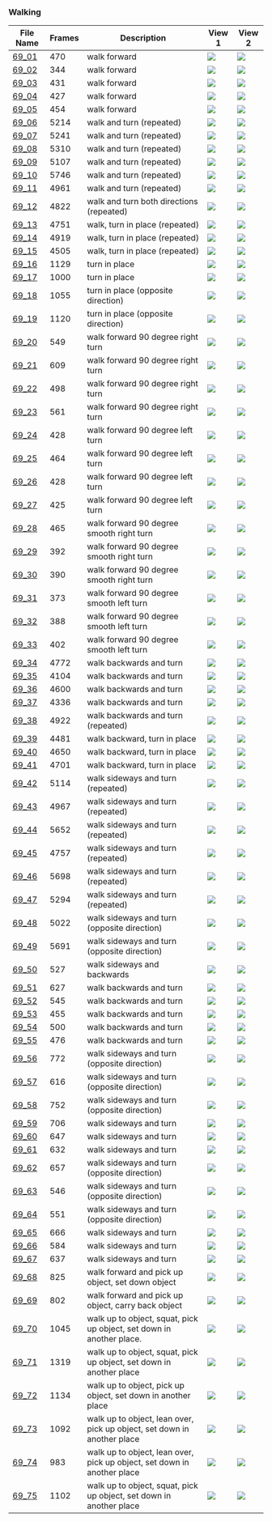 ### Walking
|File Name|Frames|Description|View 1|View 2|
|-|-|-|-|-|
|[69_01](https://github.com/Shriinivas/cmubvh/raw/main/Sequence-060-075/69/Data/69_01.zip)|470|walk forward|<img src="https://github.com/Shriinivas/cmubvhgifs/blob/main/Sequence-060-075/69/69_01_0.gif"/>|<img src="https://github.com/Shriinivas/cmubvhgifs/blob/main/Sequence-060-075/69/69_01_1.gif"/>|
|[69_02](https://github.com/Shriinivas/cmubvh/raw/main/Sequence-060-075/69/Data/69_02.zip)|344|walk forward|<img src="https://github.com/Shriinivas/cmubvhgifs/blob/main/Sequence-060-075/69/69_02_0.gif"/>|<img src="https://github.com/Shriinivas/cmubvhgifs/blob/main/Sequence-060-075/69/69_02_1.gif"/>|
|[69_03](https://github.com/Shriinivas/cmubvh/raw/main/Sequence-060-075/69/Data/69_03.zip)|431|walk forward|<img src="https://github.com/Shriinivas/cmubvhgifs/blob/main/Sequence-060-075/69/69_03_0.gif"/>|<img src="https://github.com/Shriinivas/cmubvhgifs/blob/main/Sequence-060-075/69/69_03_1.gif"/>|
|[69_04](https://github.com/Shriinivas/cmubvh/raw/main/Sequence-060-075/69/Data/69_04.zip)|427|walk forward|<img src="https://github.com/Shriinivas/cmubvhgifs/blob/main/Sequence-060-075/69/69_04_0.gif"/>|<img src="https://github.com/Shriinivas/cmubvhgifs/blob/main/Sequence-060-075/69/69_04_1.gif"/>|
|[69_05](https://github.com/Shriinivas/cmubvh/raw/main/Sequence-060-075/69/Data/69_05.zip)|454|walk forward|<img src="https://github.com/Shriinivas/cmubvhgifs/blob/main/Sequence-060-075/69/69_05_0.gif"/>|<img src="https://github.com/Shriinivas/cmubvhgifs/blob/main/Sequence-060-075/69/69_05_1.gif"/>|
|[69_06](https://github.com/Shriinivas/cmubvh/raw/main/Sequence-060-075/69/Data/69_06.zip)|5214|walk and turn (repeated)|<img src="https://github.com/Shriinivas/cmubvhgifs/blob/main/Sequence-060-075/69/69_06_0.gif"/>|<img src="https://github.com/Shriinivas/cmubvhgifs/blob/main/Sequence-060-075/69/69_06_1.gif"/>|
|[69_07](https://github.com/Shriinivas/cmubvh/raw/main/Sequence-060-075/69/Data/69_07.zip)|5241|walk and turn (repeated)|<img src="https://github.com/Shriinivas/cmubvhgifs/blob/main/Sequence-060-075/69/69_07_0.gif"/>|<img src="https://github.com/Shriinivas/cmubvhgifs/blob/main/Sequence-060-075/69/69_07_1.gif"/>|
|[69_08](https://github.com/Shriinivas/cmubvh/raw/main/Sequence-060-075/69/Data/69_08.zip)|5310|walk and turn (repeated)|<img src="https://github.com/Shriinivas/cmubvhgifs/blob/main/Sequence-060-075/69/69_08_0.gif"/>|<img src="https://github.com/Shriinivas/cmubvhgifs/blob/main/Sequence-060-075/69/69_08_1.gif"/>|
|[69_09](https://github.com/Shriinivas/cmubvh/raw/main/Sequence-060-075/69/Data/69_09.zip)|5107|walk and turn (repeated)|<img src="https://github.com/Shriinivas/cmubvhgifs/blob/main/Sequence-060-075/69/69_09_0.gif"/>|<img src="https://github.com/Shriinivas/cmubvhgifs/blob/main/Sequence-060-075/69/69_09_1.gif"/>|
|[69_10](https://github.com/Shriinivas/cmubvh/raw/main/Sequence-060-075/69/Data/69_10.zip)|5746|walk and turn (repeated)|<img src="https://github.com/Shriinivas/cmubvhgifs/blob/main/Sequence-060-075/69/69_10_0.gif"/>|<img src="https://github.com/Shriinivas/cmubvhgifs/blob/main/Sequence-060-075/69/69_10_1.gif"/>|
|[69_11](https://github.com/Shriinivas/cmubvh/raw/main/Sequence-060-075/69/Data/69_11.zip)|4961|walk and turn (repeated)|<img src="https://github.com/Shriinivas/cmubvhgifs/blob/main/Sequence-060-075/69/69_11_0.gif"/>|<img src="https://github.com/Shriinivas/cmubvhgifs/blob/main/Sequence-060-075/69/69_11_1.gif"/>|
|[69_12](https://github.com/Shriinivas/cmubvh/raw/main/Sequence-060-075/69/Data/69_12.zip)|4822|walk and turn both directions (repeated)|<img src="https://github.com/Shriinivas/cmubvhgifs/blob/main/Sequence-060-075/69/69_12_0.gif"/>|<img src="https://github.com/Shriinivas/cmubvhgifs/blob/main/Sequence-060-075/69/69_12_1.gif"/>|
|[69_13](https://github.com/Shriinivas/cmubvh/raw/main/Sequence-060-075/69/Data/69_13.zip)|4751|walk, turn in place (repeated)|<img src="https://github.com/Shriinivas/cmubvhgifs/blob/main/Sequence-060-075/69/69_13_0.gif"/>|<img src="https://github.com/Shriinivas/cmubvhgifs/blob/main/Sequence-060-075/69/69_13_1.gif"/>|
|[69_14](https://github.com/Shriinivas/cmubvh/raw/main/Sequence-060-075/69/Data/69_14.zip)|4919|walk, turn in place (repeated)|<img src="https://github.com/Shriinivas/cmubvhgifs/blob/main/Sequence-060-075/69/69_14_0.gif"/>|<img src="https://github.com/Shriinivas/cmubvhgifs/blob/main/Sequence-060-075/69/69_14_1.gif"/>|
|[69_15](https://github.com/Shriinivas/cmubvh/raw/main/Sequence-060-075/69/Data/69_15.zip)|4505|walk, turn in place (repeated)|<img src="https://github.com/Shriinivas/cmubvhgifs/blob/main/Sequence-060-075/69/69_15_0.gif"/>|<img src="https://github.com/Shriinivas/cmubvhgifs/blob/main/Sequence-060-075/69/69_15_1.gif"/>|
|[69_16](https://github.com/Shriinivas/cmubvh/raw/main/Sequence-060-075/69/Data/69_16.zip)|1129|turn in place|<img src="https://github.com/Shriinivas/cmubvhgifs/blob/main/Sequence-060-075/69/69_16_0.gif"/>|<img src="https://github.com/Shriinivas/cmubvhgifs/blob/main/Sequence-060-075/69/69_16_1.gif"/>|
|[69_17](https://github.com/Shriinivas/cmubvh/raw/main/Sequence-060-075/69/Data/69_17.zip)|1000|turn in place|<img src="https://github.com/Shriinivas/cmubvhgifs/blob/main/Sequence-060-075/69/69_17_0.gif"/>|<img src="https://github.com/Shriinivas/cmubvhgifs/blob/main/Sequence-060-075/69/69_17_1.gif"/>|
|[69_18](https://github.com/Shriinivas/cmubvh/raw/main/Sequence-060-075/69/Data/69_18.zip)|1055|turn in place (opposite direction)|<img src="https://github.com/Shriinivas/cmubvhgifs/blob/main/Sequence-060-075/69/69_18_0.gif"/>|<img src="https://github.com/Shriinivas/cmubvhgifs/blob/main/Sequence-060-075/69/69_18_1.gif"/>|
|[69_19](https://github.com/Shriinivas/cmubvh/raw/main/Sequence-060-075/69/Data/69_19.zip)|1120|turn in place (opposite direction)|<img src="https://github.com/Shriinivas/cmubvhgifs/blob/main/Sequence-060-075/69/69_19_0.gif"/>|<img src="https://github.com/Shriinivas/cmubvhgifs/blob/main/Sequence-060-075/69/69_19_1.gif"/>|
|[69_20](https://github.com/Shriinivas/cmubvh/raw/main/Sequence-060-075/69/Data/69_20.zip)|549|walk forward 90 degree right turn|<img src="https://github.com/Shriinivas/cmubvhgifs/blob/main/Sequence-060-075/69/69_20_0.gif"/>|<img src="https://github.com/Shriinivas/cmubvhgifs/blob/main/Sequence-060-075/69/69_20_1.gif"/>|
|[69_21](https://github.com/Shriinivas/cmubvh/raw/main/Sequence-060-075/69/Data/69_21.zip)|609|walk forward 90 degree right turn|<img src="https://github.com/Shriinivas/cmubvhgifs/blob/main/Sequence-060-075/69/69_21_0.gif"/>|<img src="https://github.com/Shriinivas/cmubvhgifs/blob/main/Sequence-060-075/69/69_21_1.gif"/>|
|[69_22](https://github.com/Shriinivas/cmubvh/raw/main/Sequence-060-075/69/Data/69_22.zip)|498|walk forward 90 degree right turn|<img src="https://github.com/Shriinivas/cmubvhgifs/blob/main/Sequence-060-075/69/69_22_0.gif"/>|<img src="https://github.com/Shriinivas/cmubvhgifs/blob/main/Sequence-060-075/69/69_22_1.gif"/>|
|[69_23](https://github.com/Shriinivas/cmubvh/raw/main/Sequence-060-075/69/Data/69_23.zip)|561|walk forward 90 degree right turn|<img src="https://github.com/Shriinivas/cmubvhgifs/blob/main/Sequence-060-075/69/69_23_0.gif"/>|<img src="https://github.com/Shriinivas/cmubvhgifs/blob/main/Sequence-060-075/69/69_23_1.gif"/>|
|[69_24](https://github.com/Shriinivas/cmubvh/raw/main/Sequence-060-075/69/Data/69_24.zip)|428|walk forward 90 degree left turn|<img src="https://github.com/Shriinivas/cmubvhgifs/blob/main/Sequence-060-075/69/69_24_0.gif"/>|<img src="https://github.com/Shriinivas/cmubvhgifs/blob/main/Sequence-060-075/69/69_24_1.gif"/>|
|[69_25](https://github.com/Shriinivas/cmubvh/raw/main/Sequence-060-075/69/Data/69_25.zip)|464|walk forward 90 degree left turn|<img src="https://github.com/Shriinivas/cmubvhgifs/blob/main/Sequence-060-075/69/69_25_0.gif"/>|<img src="https://github.com/Shriinivas/cmubvhgifs/blob/main/Sequence-060-075/69/69_25_1.gif"/>|
|[69_26](https://github.com/Shriinivas/cmubvh/raw/main/Sequence-060-075/69/Data/69_26.zip)|428|walk forward 90 degree left turn|<img src="https://github.com/Shriinivas/cmubvhgifs/blob/main/Sequence-060-075/69/69_26_0.gif"/>|<img src="https://github.com/Shriinivas/cmubvhgifs/blob/main/Sequence-060-075/69/69_26_1.gif"/>|
|[69_27](https://github.com/Shriinivas/cmubvh/raw/main/Sequence-060-075/69/Data/69_27.zip)|425|walk forward 90 degree left turn|<img src="https://github.com/Shriinivas/cmubvhgifs/blob/main/Sequence-060-075/69/69_27_0.gif"/>|<img src="https://github.com/Shriinivas/cmubvhgifs/blob/main/Sequence-060-075/69/69_27_1.gif"/>|
|[69_28](https://github.com/Shriinivas/cmubvh/raw/main/Sequence-060-075/69/Data/69_28.zip)|465|walk forward 90 degree smooth right turn|<img src="https://github.com/Shriinivas/cmubvhgifs/blob/main/Sequence-060-075/69/69_28_0.gif"/>|<img src="https://github.com/Shriinivas/cmubvhgifs/blob/main/Sequence-060-075/69/69_28_1.gif"/>|
|[69_29](https://github.com/Shriinivas/cmubvh/raw/main/Sequence-060-075/69/Data/69_29.zip)|392|walk forward 90 degree smooth right turn|<img src="https://github.com/Shriinivas/cmubvhgifs/blob/main/Sequence-060-075/69/69_29_0.gif"/>|<img src="https://github.com/Shriinivas/cmubvhgifs/blob/main/Sequence-060-075/69/69_29_1.gif"/>|
|[69_30](https://github.com/Shriinivas/cmubvh/raw/main/Sequence-060-075/69/Data/69_30.zip)|390|walk forward 90 degree smooth right turn|<img src="https://github.com/Shriinivas/cmubvhgifs/blob/main/Sequence-060-075/69/69_30_0.gif"/>|<img src="https://github.com/Shriinivas/cmubvhgifs/blob/main/Sequence-060-075/69/69_30_1.gif"/>|
|[69_31](https://github.com/Shriinivas/cmubvh/raw/main/Sequence-060-075/69/Data/69_31.zip)|373|walk forward 90 degree smooth left turn|<img src="https://github.com/Shriinivas/cmubvhgifs/blob/main/Sequence-060-075/69/69_31_0.gif"/>|<img src="https://github.com/Shriinivas/cmubvhgifs/blob/main/Sequence-060-075/69/69_31_1.gif"/>|
|[69_32](https://github.com/Shriinivas/cmubvh/raw/main/Sequence-060-075/69/Data/69_32.zip)|388|walk forward 90 degree smooth left turn|<img src="https://github.com/Shriinivas/cmubvhgifs/blob/main/Sequence-060-075/69/69_32_0.gif"/>|<img src="https://github.com/Shriinivas/cmubvhgifs/blob/main/Sequence-060-075/69/69_32_1.gif"/>|
|[69_33](https://github.com/Shriinivas/cmubvh/raw/main/Sequence-060-075/69/Data/69_33.zip)|402|walk forward 90 degree smooth left turn|<img src="https://github.com/Shriinivas/cmubvhgifs/blob/main/Sequence-060-075/69/69_33_0.gif"/>|<img src="https://github.com/Shriinivas/cmubvhgifs/blob/main/Sequence-060-075/69/69_33_1.gif"/>|
|[69_34](https://github.com/Shriinivas/cmubvh/raw/main/Sequence-060-075/69/Data/69_34.zip)|4772|walk backwards and turn|<img src="https://github.com/Shriinivas/cmubvhgifs/blob/main/Sequence-060-075/69/69_34_0.gif"/>|<img src="https://github.com/Shriinivas/cmubvhgifs/blob/main/Sequence-060-075/69/69_34_1.gif"/>|
|[69_35](https://github.com/Shriinivas/cmubvh/raw/main/Sequence-060-075/69/Data/69_35.zip)|4104|walk backwards and turn|<img src="https://github.com/Shriinivas/cmubvhgifs/blob/main/Sequence-060-075/69/69_35_0.gif"/>|<img src="https://github.com/Shriinivas/cmubvhgifs/blob/main/Sequence-060-075/69/69_35_1.gif"/>|
|[69_36](https://github.com/Shriinivas/cmubvh/raw/main/Sequence-060-075/69/Data/69_36.zip)|4600|walk backwards and turn|<img src="https://github.com/Shriinivas/cmubvhgifs/blob/main/Sequence-060-075/69/69_36_0.gif"/>|<img src="https://github.com/Shriinivas/cmubvhgifs/blob/main/Sequence-060-075/69/69_36_1.gif"/>|
|[69_37](https://github.com/Shriinivas/cmubvh/raw/main/Sequence-060-075/69/Data/69_37.zip)|4336|walk backwards and turn|<img src="https://github.com/Shriinivas/cmubvhgifs/blob/main/Sequence-060-075/69/69_37_0.gif"/>|<img src="https://github.com/Shriinivas/cmubvhgifs/blob/main/Sequence-060-075/69/69_37_1.gif"/>|
|[69_38](https://github.com/Shriinivas/cmubvh/raw/main/Sequence-060-075/69/Data/69_38.zip)|4922|walk backwards and turn (repeated)|<img src="https://github.com/Shriinivas/cmubvhgifs/blob/main/Sequence-060-075/69/69_38_0.gif"/>|<img src="https://github.com/Shriinivas/cmubvhgifs/blob/main/Sequence-060-075/69/69_38_1.gif"/>|
|[69_39](https://github.com/Shriinivas/cmubvh/raw/main/Sequence-060-075/69/Data/69_39.zip)|4481|walk backward, turn in place|<img src="https://github.com/Shriinivas/cmubvhgifs/blob/main/Sequence-060-075/69/69_39_0.gif"/>|<img src="https://github.com/Shriinivas/cmubvhgifs/blob/main/Sequence-060-075/69/69_39_1.gif"/>|
|[69_40](https://github.com/Shriinivas/cmubvh/raw/main/Sequence-060-075/69/Data/69_40.zip)|4650|walk backward, turn in place|<img src="https://github.com/Shriinivas/cmubvhgifs/blob/main/Sequence-060-075/69/69_40_0.gif"/>|<img src="https://github.com/Shriinivas/cmubvhgifs/blob/main/Sequence-060-075/69/69_40_1.gif"/>|
|[69_41](https://github.com/Shriinivas/cmubvh/raw/main/Sequence-060-075/69/Data/69_41.zip)|4701|walk backward, turn in place|<img src="https://github.com/Shriinivas/cmubvhgifs/blob/main/Sequence-060-075/69/69_41_0.gif"/>|<img src="https://github.com/Shriinivas/cmubvhgifs/blob/main/Sequence-060-075/69/69_41_1.gif"/>|
|[69_42](https://github.com/Shriinivas/cmubvh/raw/main/Sequence-060-075/69/Data/69_42.zip)|5114|walk sideways and turn (repeated)|<img src="https://github.com/Shriinivas/cmubvhgifs/blob/main/Sequence-060-075/69/69_42_0.gif"/>|<img src="https://github.com/Shriinivas/cmubvhgifs/blob/main/Sequence-060-075/69/69_42_1.gif"/>|
|[69_43](https://github.com/Shriinivas/cmubvh/raw/main/Sequence-060-075/69/Data/69_43.zip)|4967|walk sideways and turn (repeated)|<img src="https://github.com/Shriinivas/cmubvhgifs/blob/main/Sequence-060-075/69/69_43_0.gif"/>|<img src="https://github.com/Shriinivas/cmubvhgifs/blob/main/Sequence-060-075/69/69_43_1.gif"/>|
|[69_44](https://github.com/Shriinivas/cmubvh/raw/main/Sequence-060-075/69/Data/69_44.zip)|5652|walk sideways and turn (repeated)|<img src="https://github.com/Shriinivas/cmubvhgifs/blob/main/Sequence-060-075/69/69_44_0.gif"/>|<img src="https://github.com/Shriinivas/cmubvhgifs/blob/main/Sequence-060-075/69/69_44_1.gif"/>|
|[69_45](https://github.com/Shriinivas/cmubvh/raw/main/Sequence-060-075/69/Data/69_45.zip)|4757|walk sideways and turn (repeated)|<img src="https://github.com/Shriinivas/cmubvhgifs/blob/main/Sequence-060-075/69/69_45_0.gif"/>|<img src="https://github.com/Shriinivas/cmubvhgifs/blob/main/Sequence-060-075/69/69_45_1.gif"/>|
|[69_46](https://github.com/Shriinivas/cmubvh/raw/main/Sequence-060-075/69/Data/69_46.zip)|5698|walk sideways and turn (repeated)|<img src="https://github.com/Shriinivas/cmubvhgifs/blob/main/Sequence-060-075/69/69_46_0.gif"/>|<img src="https://github.com/Shriinivas/cmubvhgifs/blob/main/Sequence-060-075/69/69_46_1.gif"/>|
|[69_47](https://github.com/Shriinivas/cmubvh/raw/main/Sequence-060-075/69/Data/69_47.zip)|5294|walk sideways and turn (repeated)|<img src="https://github.com/Shriinivas/cmubvhgifs/blob/main/Sequence-060-075/69/69_47_0.gif"/>|<img src="https://github.com/Shriinivas/cmubvhgifs/blob/main/Sequence-060-075/69/69_47_1.gif"/>|
|[69_48](https://github.com/Shriinivas/cmubvh/raw/main/Sequence-060-075/69/Data/69_48.zip)|5022|walk sideways and turn (opposite direction)|<img src="https://github.com/Shriinivas/cmubvhgifs/blob/main/Sequence-060-075/69/69_48_0.gif"/>|<img src="https://github.com/Shriinivas/cmubvhgifs/blob/main/Sequence-060-075/69/69_48_1.gif"/>|
|[69_49](https://github.com/Shriinivas/cmubvh/raw/main/Sequence-060-075/69/Data/69_49.zip)|5691|walk sideways and turn (opposite direction)|<img src="https://github.com/Shriinivas/cmubvhgifs/blob/main/Sequence-060-075/69/69_49_0.gif"/>|<img src="https://github.com/Shriinivas/cmubvhgifs/blob/main/Sequence-060-075/69/69_49_1.gif"/>|
|[69_50](https://github.com/Shriinivas/cmubvh/raw/main/Sequence-060-075/69/Data/69_50.zip)|527|walk sideways and backwards|<img src="https://github.com/Shriinivas/cmubvhgifs/blob/main/Sequence-060-075/69/69_50_0.gif"/>|<img src="https://github.com/Shriinivas/cmubvhgifs/blob/main/Sequence-060-075/69/69_50_1.gif"/>|
|[69_51](https://github.com/Shriinivas/cmubvh/raw/main/Sequence-060-075/69/Data/69_51.zip)|627|walk backwards and turn|<img src="https://github.com/Shriinivas/cmubvhgifs/blob/main/Sequence-060-075/69/69_51_0.gif"/>|<img src="https://github.com/Shriinivas/cmubvhgifs/blob/main/Sequence-060-075/69/69_51_1.gif"/>|
|[69_52](https://github.com/Shriinivas/cmubvh/raw/main/Sequence-060-075/69/Data/69_52.zip)|545|walk backwards and turn|<img src="https://github.com/Shriinivas/cmubvhgifs/blob/main/Sequence-060-075/69/69_52_0.gif"/>|<img src="https://github.com/Shriinivas/cmubvhgifs/blob/main/Sequence-060-075/69/69_52_1.gif"/>|
|[69_53](https://github.com/Shriinivas/cmubvh/raw/main/Sequence-060-075/69/Data/69_53.zip)|455|walk backwards and turn|<img src="https://github.com/Shriinivas/cmubvhgifs/blob/main/Sequence-060-075/69/69_53_0.gif"/>|<img src="https://github.com/Shriinivas/cmubvhgifs/blob/main/Sequence-060-075/69/69_53_1.gif"/>|
|[69_54](https://github.com/Shriinivas/cmubvh/raw/main/Sequence-060-075/69/Data/69_54.zip)|500|walk backwards and turn|<img src="https://github.com/Shriinivas/cmubvhgifs/blob/main/Sequence-060-075/69/69_54_0.gif"/>|<img src="https://github.com/Shriinivas/cmubvhgifs/blob/main/Sequence-060-075/69/69_54_1.gif"/>|
|[69_55](https://github.com/Shriinivas/cmubvh/raw/main/Sequence-060-075/69/Data/69_55.zip)|476|walk backwards and turn|<img src="https://github.com/Shriinivas/cmubvhgifs/blob/main/Sequence-060-075/69/69_55_0.gif"/>|<img src="https://github.com/Shriinivas/cmubvhgifs/blob/main/Sequence-060-075/69/69_55_1.gif"/>|
|[69_56](https://github.com/Shriinivas/cmubvh/raw/main/Sequence-060-075/69/Data/69_56.zip)|772|walk sideways and turn (opposite direction)|<img src="https://github.com/Shriinivas/cmubvhgifs/blob/main/Sequence-060-075/69/69_56_0.gif"/>|<img src="https://github.com/Shriinivas/cmubvhgifs/blob/main/Sequence-060-075/69/69_56_1.gif"/>|
|[69_57](https://github.com/Shriinivas/cmubvh/raw/main/Sequence-060-075/69/Data/69_57.zip)|616|walk sideways and turn (opposite direction)|<img src="https://github.com/Shriinivas/cmubvhgifs/blob/main/Sequence-060-075/69/69_57_0.gif"/>|<img src="https://github.com/Shriinivas/cmubvhgifs/blob/main/Sequence-060-075/69/69_57_1.gif"/>|
|[69_58](https://github.com/Shriinivas/cmubvh/raw/main/Sequence-060-075/69/Data/69_58.zip)|752|walk sideways and turn (opposite direction)|<img src="https://github.com/Shriinivas/cmubvhgifs/blob/main/Sequence-060-075/69/69_58_0.gif"/>|<img src="https://github.com/Shriinivas/cmubvhgifs/blob/main/Sequence-060-075/69/69_58_1.gif"/>|
|[69_59](https://github.com/Shriinivas/cmubvh/raw/main/Sequence-060-075/69/Data/69_59.zip)|706|walk sideways and turn|<img src="https://github.com/Shriinivas/cmubvhgifs/blob/main/Sequence-060-075/69/69_59_0.gif"/>|<img src="https://github.com/Shriinivas/cmubvhgifs/blob/main/Sequence-060-075/69/69_59_1.gif"/>|
|[69_60](https://github.com/Shriinivas/cmubvh/raw/main/Sequence-060-075/69/Data/69_60.zip)|647|walk sideways and turn|<img src="https://github.com/Shriinivas/cmubvhgifs/blob/main/Sequence-060-075/69/69_60_0.gif"/>|<img src="https://github.com/Shriinivas/cmubvhgifs/blob/main/Sequence-060-075/69/69_60_1.gif"/>|
|[69_61](https://github.com/Shriinivas/cmubvh/raw/main/Sequence-060-075/69/Data/69_61.zip)|632|walk sideways and turn|<img src="https://github.com/Shriinivas/cmubvhgifs/blob/main/Sequence-060-075/69/69_61_0.gif"/>|<img src="https://github.com/Shriinivas/cmubvhgifs/blob/main/Sequence-060-075/69/69_61_1.gif"/>|
|[69_62](https://github.com/Shriinivas/cmubvh/raw/main/Sequence-060-075/69/Data/69_62.zip)|657|walk sideways and turn (opposite direction)|<img src="https://github.com/Shriinivas/cmubvhgifs/blob/main/Sequence-060-075/69/69_62_0.gif"/>|<img src="https://github.com/Shriinivas/cmubvhgifs/blob/main/Sequence-060-075/69/69_62_1.gif"/>|
|[69_63](https://github.com/Shriinivas/cmubvh/raw/main/Sequence-060-075/69/Data/69_63.zip)|546|walk sideways and turn (opposite direction)|<img src="https://github.com/Shriinivas/cmubvhgifs/blob/main/Sequence-060-075/69/69_63_0.gif"/>|<img src="https://github.com/Shriinivas/cmubvhgifs/blob/main/Sequence-060-075/69/69_63_1.gif"/>|
|[69_64](https://github.com/Shriinivas/cmubvh/raw/main/Sequence-060-075/69/Data/69_64.zip)|551|walk sideways and turn (opposite direction)|<img src="https://github.com/Shriinivas/cmubvhgifs/blob/main/Sequence-060-075/69/69_64_0.gif"/>|<img src="https://github.com/Shriinivas/cmubvhgifs/blob/main/Sequence-060-075/69/69_64_1.gif"/>|
|[69_65](https://github.com/Shriinivas/cmubvh/raw/main/Sequence-060-075/69/Data/69_65.zip)|666|walk sideways and turn|<img src="https://github.com/Shriinivas/cmubvhgifs/blob/main/Sequence-060-075/69/69_65_0.gif"/>|<img src="https://github.com/Shriinivas/cmubvhgifs/blob/main/Sequence-060-075/69/69_65_1.gif"/>|
|[69_66](https://github.com/Shriinivas/cmubvh/raw/main/Sequence-060-075/69/Data/69_66.zip)|584|walk sideways and turn|<img src="https://github.com/Shriinivas/cmubvhgifs/blob/main/Sequence-060-075/69/69_66_0.gif"/>|<img src="https://github.com/Shriinivas/cmubvhgifs/blob/main/Sequence-060-075/69/69_66_1.gif"/>|
|[69_67](https://github.com/Shriinivas/cmubvh/raw/main/Sequence-060-075/69/Data/69_67.zip)|637|walk sideways and turn|<img src="https://github.com/Shriinivas/cmubvhgifs/blob/main/Sequence-060-075/69/69_67_0.gif"/>|<img src="https://github.com/Shriinivas/cmubvhgifs/blob/main/Sequence-060-075/69/69_67_1.gif"/>|
|[69_68](https://github.com/Shriinivas/cmubvh/raw/main/Sequence-060-075/69/Data/69_68.zip)|825|walk forward and pick up object, set down object|<img src="https://github.com/Shriinivas/cmubvhgifs/blob/main/Sequence-060-075/69/69_68_0.gif"/>|<img src="https://github.com/Shriinivas/cmubvhgifs/blob/main/Sequence-060-075/69/69_68_1.gif"/>|
|[69_69](https://github.com/Shriinivas/cmubvh/raw/main/Sequence-060-075/69/Data/69_69.zip)|802|walk forward and pick up object, carry back object|<img src="https://github.com/Shriinivas/cmubvhgifs/blob/main/Sequence-060-075/69/69_69_0.gif"/>|<img src="https://github.com/Shriinivas/cmubvhgifs/blob/main/Sequence-060-075/69/69_69_1.gif"/>|
|[69_70](https://github.com/Shriinivas/cmubvh/raw/main/Sequence-060-075/69/Data/69_70.zip)|1045|walk up to object, squat, pick up object, set down in another place.|<img src="https://github.com/Shriinivas/cmubvhgifs/blob/main/Sequence-060-075/69/69_70_0.gif"/>|<img src="https://github.com/Shriinivas/cmubvhgifs/blob/main/Sequence-060-075/69/69_70_1.gif"/>|
|[69_71](https://github.com/Shriinivas/cmubvh/raw/main/Sequence-060-075/69/Data/69_71.zip)|1319|walk up to object, squat, pick up object, set down in another place|<img src="https://github.com/Shriinivas/cmubvhgifs/blob/main/Sequence-060-075/69/69_71_0.gif"/>|<img src="https://github.com/Shriinivas/cmubvhgifs/blob/main/Sequence-060-075/69/69_71_1.gif"/>|
|[69_72](https://github.com/Shriinivas/cmubvh/raw/main/Sequence-060-075/69/Data/69_72.zip)|1134|walk up to object, pick up object, set down in another place|<img src="https://github.com/Shriinivas/cmubvhgifs/blob/main/Sequence-060-075/69/69_72_0.gif"/>|<img src="https://github.com/Shriinivas/cmubvhgifs/blob/main/Sequence-060-075/69/69_72_1.gif"/>|
|[69_73](https://github.com/Shriinivas/cmubvh/raw/main/Sequence-060-075/69/Data/69_73.zip)|1092|walk up to object, lean over, pick up object, set down in another place|<img src="https://github.com/Shriinivas/cmubvhgifs/blob/main/Sequence-060-075/69/69_73_0.gif"/>|<img src="https://github.com/Shriinivas/cmubvhgifs/blob/main/Sequence-060-075/69/69_73_1.gif"/>|
|[69_74](https://github.com/Shriinivas/cmubvh/raw/main/Sequence-060-075/69/Data/69_74.zip)|983|walk up to object, lean over, pick up object, set down in another place|<img src="https://github.com/Shriinivas/cmubvhgifs/blob/main/Sequence-060-075/69/69_74_0.gif"/>|<img src="https://github.com/Shriinivas/cmubvhgifs/blob/main/Sequence-060-075/69/69_74_1.gif"/>|
|[69_75](https://github.com/Shriinivas/cmubvh/raw/main/Sequence-060-075/69/Data/69_75.zip)|1102|walk up to object, squat, pick up object, set down in another place|<img src="https://github.com/Shriinivas/cmubvhgifs/blob/main/Sequence-060-075/69/69_75_0.gif"/>|<img src="https://github.com/Shriinivas/cmubvhgifs/blob/main/Sequence-060-075/69/69_75_1.gif"/>|
